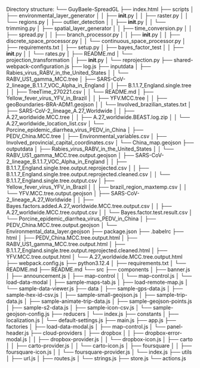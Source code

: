 Directory structure:
└── GuyBaele-SpreadGL
    ├── index.html
    ├── scripts
    │   ├── environmental_layer_generator
    │   │   ├── __init__.py
    │   │   ├── raster.py
    │   │   └── regions.py
    │   ├── outlier_detection
    │   │   ├── __init__.py
    │   │   └── trimming.py
    │   ├── spatial_layer_generator
    │   │   ├── time_conversion.py
    │   │   ├── spread.py
    │   │   ├── branch_processor.py
    │   │   ├── __init__.py
    │   │   ├── discrete_space_processor.py
    │   │   └── continuous_space_processor.py
    │   ├── requirements.txt
    │   ├── setup.py
    │   ├── bayes_factor_test
    │   │   ├── __init__.py
    │   │   └── rates.py
    │   ├── README.md
    │   └── projection_transformation
    │       ├── __init__.py
    │       └── reprojection.py
    ├── shared-webpack-configuration.js
    ├── log.js
    ├── inputdata
    │   ├── Rabies_virus_RABV_in_the_United_States
    │   │   └── RABV_US1_gamma_MCC.tree
    │   ├── SARS-CoV-2_lineage_B.1.1.7_VOC_Alpha_in_England
    │   │   ├── B.1.1.7_England.single.tree
    │   │   ├── TreeTime_270221.csv
    │   │   └── README.md
    │   ├── Yellow_fever_virus_YFV_in_Brazil
    │   │   ├── YFV.MCC.tree
    │   │   ├── geoBoundaries-BRA-ADM1.geojson
    │   │   └── Involved_brazilian_states.txt
    │   ├── SARS-CoV-2_lineage_A.27_Worldwide
    │   │   ├── A.27_worldwide.MCC.tree
    │   │   ├── A.27_worldwide.BEAST.log.zip
    │   │   └── A.27_worldwide_location_list.csv
    │   └── Porcine_epidemic_diarrhea_virus_PEDV_in_China
    │       ├── PEDV_China.MCC.tree
    │       ├── Environmental_variables.csv
    │       ├── Involved_provincial_capital_coordinates.csv
    │       └── China_map.geojson
    ├── outputdata
    │   ├── Rabies_virus_RABV_in_the_United_States
    │   │   └── RABV_US1_gamma_MCC.tree.output.geojson
    │   ├── SARS-CoV-2_lineage_B.1.1.7_VOC_Alpha_in_England
    │   │   ├── B.1.1.7_England.single.tree.output.reprojected.csv
    │   │   ├── B.1.1.7_England.single.tree.output.reprojected.cleaned.csv
    │   │   └── B.1.1.7_England.single.tree.output.csv
    │   ├── Yellow_fever_virus_YFV_in_Brazil
    │   │   ├── brazil_region_maxtemp.csv
    │   │   └── YFV.MCC.tree.output.geojson
    │   ├── SARS-CoV-2_lineage_A.27_Worldwide
    │   │   ├── Bayes.factors.added.A.27_worldwide.MCC.tree.output.csv
    │   │   ├── A.27_worldwide.MCC.tree.output.csv
    │   │   └── Bayes.factor.test.result.csv
    │   └── Porcine_epidemic_diarrhea_virus_PEDV_in_China
    │       ├── PEDV_China.MCC.tree.output.geojson
    │       └── Environmental_data_layer.geojson
    ├── package.json
    ├── .babelrc
    ├── html
    │   ├── PEDV_China.MCC.tree.output.html
    │   ├── RABV_US1_gamma_MCC.tree.output.html
    │   ├── B.1.1.7_England.single.tree.output.reprojected.cleaned.html
    │   ├── YFV.MCC.tree.output.html
    │   └── A.27_worldwide.MCC.tree.output.html
    ├── webpack.config.js
    ├── python3.12.4
    │   ├── requirements.txt
    │   └── README.md
    ├── README.md
    └── src
        ├── components
        │   ├── banner.js
        │   ├── announcement.js
        │   ├── map-control
        │   │   └── map-control.js
        │   └── load-data-modal
        │       ├── sample-maps-tab.js
        │       ├── load-remote-map.js
        │       └── sample-data-viewer.js
        ├── data
        │   ├── sample-gps-data.js
        │   ├── sample-hex-id-csv.js
        │   ├── sample-small-geojson.js
        │   ├── sample-trip-data.js
        │   ├── sample-animate-trip-data.js
        │   ├── sample-geojson-points.js
        │   ├── sample-s2-data.js
        │   ├── sample-icon-csv.js
        │   └── sample-geojson-config.js
        ├── reducers
        │   └── index.js
        ├── constants
        │   ├── localization.js
        │   └── default-settings.js
        ├── main.js
        ├── app.js
        ├── factories
        │   ├── load-data-modal.js
        │   ├── map-control.js
        │   └── panel-header.js
        ├── cloud-providers
        │   ├── dropbox
        │   │   ├── dropbox-error-modal.js
        │   │   ├── dropbox-provider.js
        │   │   └── dropbox-icon.js
        │   ├── carto
        │   │   ├── carto-provider.js
        │   │   └── carto-icon.js
        │   ├── foursquare
        │   │   ├── foursquare-icon.js
        │   │   └── foursquare-provider.js
        │   └── index.js
        ├── utils
        │   ├── url.js
        │   ├── routes.js
        │   └── strings.js
        ├── store.js
        └── actions.js
